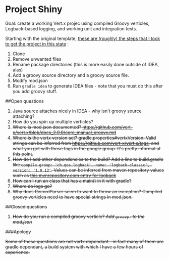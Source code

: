 # Project Shiny

Goal: create a working Vert.x projec using compiled Groovy verticles, Logback-based logging, and working unit and integration tests.

Starting with the original template, [these are (roughly) the steps that I took to get the project in this state](https://github.com/javajosh/vertx-gradle-template/commits/master) :

1. Clone
2. Remove unwanted files
3. Rename package directories (this is more easily done outside of IDEA, alas)
4. Add a groovy source directory and a groovy source file.
5. Modify mod.json
6. Run `gradle idea` to generate IDEA files - note that you must do this after you add groovy stuff.

##Open questions

1. Java source attaches nicely in IDEA - why isn't groovy source attaching?
2. How do you spin up multiple verticles?
3. <s>Where is mod.json documented?<s>  https://github.com/vert-x/vert.x/blob/docs_2.0.0/core_manual_groovy.md
4. <s>Where is the vertx version set?<s> gradle.properties#vertxVersion. Valid strings can be inferred from https://github.com/vert-x/vert.x/tags, and what you get with those tags in the google group. It's pretty informal at this point.
5. <s>How do I add other dependencies to the build?</s> Add a line to build.gradle like `compile group: 'ch.qos.logback', name: 'logback-classic', version: '1.0.13'`. Values can be inferred from maven repository values such as [this mvnrepository.com entry for logback](http://mvnrepository.com/artifact/ch.qos.logback/logback-classic/1.0.13)
6. How can I run an class that has a main() in it with gradle?
7. Where do logs go?
8. <s>Why does RecordParser seem to want to throw an exception?</s> Compiled groovy verticles need to have special strings in mod.json.

##Closed questions

1. How do you run a compiled groovy verticle? *Add `groovy:` to the mod.json*

###Apology

Some of these questions are not vertx dependant - in fact many of them are gradle dependant, a build system with which I have a few hours of experience.

